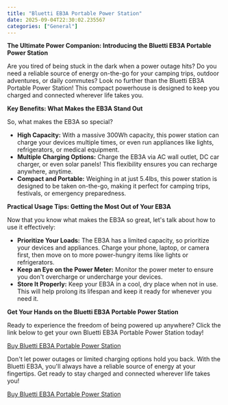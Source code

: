 ```yaml
---
title: "Bluetti EB3A Portable Power Station"
date: 2025-09-04T22:30:02.235567
categories: ["General"]
---
```

**The Ultimate Power Companion: Introducing the Bluetti EB3A Portable Power Station**

Are you tired of being stuck in the dark when a power outage hits? Do you need a reliable source of energy on-the-go for your camping trips, outdoor adventures, or daily commutes? Look no further than the Bluetti EB3A Portable Power Station! This compact powerhouse is designed to keep you charged and connected wherever life takes you.

**Key Benefits: What Makes the EB3A Stand Out**

So, what makes the EB3A so special?

* **High Capacity:** With a massive 300Wh capacity, this power station can charge your devices multiple times, or even run appliances like lights, refrigerators, or medical equipment.
* **Multiple Charging Options:** Charge the EB3A via AC wall outlet, DC car charger, or even solar panels! This flexibility ensures you can recharge anywhere, anytime.
* **Compact and Portable:** Weighing in at just 5.4lbs, this power station is designed to be taken on-the-go, making it perfect for camping trips, festivals, or emergency preparedness.

**Practical Usage Tips: Getting the Most Out of Your EB3A**

Now that you know what makes the EB3A so great, let's talk about how to use it effectively:

* **Prioritize Your Loads:** The EB3A has a limited capacity, so prioritize your devices and appliances. Charge your phone, laptop, or camera first, then move on to more power-hungry items like lights or refrigerators.
* **Keep an Eye on the Power Meter:** Monitor the power meter to ensure you don't overcharge or undercharge your devices.
* **Store It Properly:** Keep your EB3A in a cool, dry place when not in use. This will help prolong its lifespan and keep it ready for whenever you need it.

**Get Your Hands on the Bluetti EB3A Portable Power Station**

Ready to experience the freedom of being powered up anywhere? Click the link below to get your own Bluetti EB3A Portable Power Station today!

[Buy Bluetti EB3A Portable Power Station](https://www.amazon.com/dp/B09WW3CTF4)

Don't let power outages or limited charging options hold you back. With the Bluetti EB3A, you'll always have a reliable source of energy at your fingertips. Get ready to stay charged and connected wherever life takes you!

[Buy Bluetti EB3A Portable Power Station](https://www.amazon.com/dp/B09WW3CTF4)
